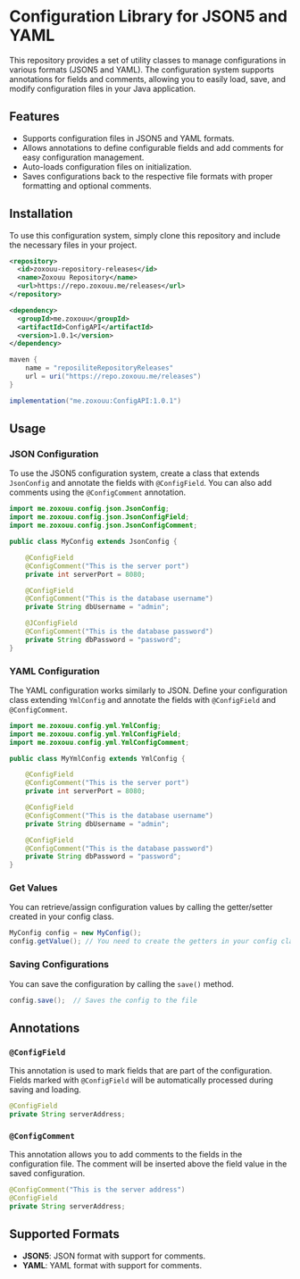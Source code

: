 
# Configuration Library for JSON5 and YAML

This repository provides a set of utility classes to manage configurations in various formats (JSON5 and YAML). The configuration system supports annotations for fields and comments, allowing you to easily load, save, and modify configuration files in your Java application.

## Features

- Supports configuration files in JSON5 and YAML formats.
- Allows annotations to define configurable fields and add comments for easy configuration management.
- Auto-loads configuration files on initialization.
- Saves configurations back to the respective file formats with proper formatting and optional comments.


## Installation

To use this configuration system, simply clone this repository and include the necessary files in your project.

```xml
<repository>
  <id>zoxouu-repository-releases</id>
  <name>Zoxouu Repository</name>
  <url>https://repo.zoxouu.me/releases</url>
</repository>

<dependency>
  <groupId>me.zoxouu</groupId>
  <artifactId>ConfigAPI</artifactId>
  <version>1.0.1</version>
</dependency>
```
```gradle
maven {
    name = "reposiliteRepositoryReleases"
    url = uri("https://repo.zoxouu.me/releases")
}

implementation("me.zoxouu:ConfigAPI:1.0.1")
```


## Usage

### JSON Configuration

To use the JSON5 configuration system, create a class that extends `JsonConfig` and annotate the fields with `@ConfigField`. You can also add comments using the `@ConfigComment` annotation.

```java
import me.zoxouu.config.json.JsonConfig;
import me.zoxouu.config.json.JsonConfigField;
import me.zoxouu.config.json.JsonConfigComment;

public class MyConfig extends JsonConfig {

    @ConfigField
    @ConfigComment("This is the server port")
    private int serverPort = 8080;

    @ConfigField
    @ConfigComment("This is the database username")
    private String dbUsername = "admin";

    @JConfigField
    @ConfigComment("This is the database password")
    private String dbPassword = "password";
}
```

### YAML Configuration

The YAML configuration works similarly to JSON. Define your configuration class extending `YmlConfig` and annotate the fields with `@ConfigField` and `@ConfigComment`.

```java
import me.zoxouu.config.yml.YmlConfig;
import me.zoxouu.config.yml.YmlConfigField;
import me.zoxouu.config.yml.YmlConfigComment;

public class MyYmlConfig extends YmlConfig {

    @ConfigField
    @ConfigComment("This is the server port")
    private int serverPort = 8080;

    @ConfigField
    @ConfigComment("This is the database username")
    private String dbUsername = "admin";

    @ConfigField
    @ConfigComment("This is the database password")
    private String dbPassword = "password";
}
```

### Get Values

You can retrieve/assign configuration values ​​by calling the getter/setter created in your config class.

```java
MyConfig config = new MyConfig();
config.getValue(); // You need to create the getters in your config class.
```

### Saving Configurations

You can save the configuration by calling the `save()` method.

```java
config.save();  // Saves the config to the file
```

## Annotations

### `@ConfigField`

This annotation is used to mark fields that are part of the configuration. Fields marked with `@ConfigField` will be automatically processed during saving and loading.

```java
@ConfigField
private String serverAddress;
```

### `@ConfigComment`

This annotation allows you to add comments to the fields in the configuration file. The comment will be inserted above the field value in the saved configuration.

```java
@ConfigComment("This is the server address")
@ConfigField
private String serverAddress;
```

## Supported Formats

- **JSON5**: JSON format with support for comments.
- **YAML**: YAML format with support for comments.
